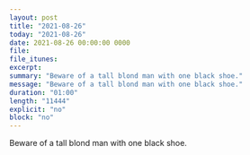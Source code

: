 ```yaml
---
layout: post
title: "2021-08-26"
today: "2021-08-26"
date: 2021-08-26 00:00:00 0000
file:
file_itunes:
excerpt:
summary: "Beware of a tall blond man with one black shoe."
message: "Beware of a tall blond man with one black shoe."
duration: "01:00"
length: "11444"
explicit: "no"
block: "no"
---
```

Beware of a tall blond man with one black shoe.

